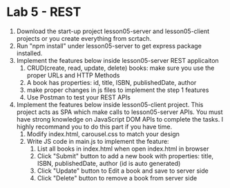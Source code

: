 # Lab 5 - REST
1. Download the start-up project lesson05-server and lesson05-client projects
    or you create everything from scrtach.
2. Run "npm install" under lesson05-server to get express package installed.
3. Implement the features below inside lesson05-server REST applicaiton
    1. CRUD(create, read, update, delete) books: make sure you use the proper URLs and HTTP Methods 
    2. A book has properties: id, title, ISBN, publishedDate, author
    3. make proper changes in js files to implement the step 1 features
    4. Use Postman to test your REST APIs
4. Implement the features below inside lesson05-client project. This project acts as SPA which make calls to lesson05-server APIs. You must have strong knowledge on JavaScript DOM APIs to complete the tasks. I highly recommand you to do this part if you have time.
    1. Modify index.html, carousel.css to match your design
    2. Write JS code in main.js to implement the feature:
        1. List all books in index.html when open index.html in browser
        2. Click "Submit" button to add a new book with properties: title, ISBN, publishedDate, author (id is auto generated)
        3. Click "Update" button to Edit a book and save to server side
        4. Click "Delete" button to remove a book from server side